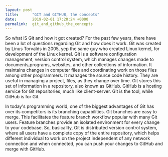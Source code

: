 ```yaml
---
layout: post
title:      "GIT and GITHUB, the concepts"
date:       2019-02-01 17:20:24 +0000
permalink:  git_and_github_the_concepts
---
```



So what iS Git and how it got created?  For the past few years, there have been a lot of questions regarding Git and how does it work.   Git was created by Linus Torvalds in 2005, yep the same guy who created Linux kernel, for development of the Linux kernel.  Git is a software configuration management, version control system, which manages changes made to documents,programs, websites, and other collections of information.  It maintains changes in computer files and coordinating work on those files among other proglrammers.  It manages the source code history.  They are useful in managing a project, files, as they change over time.  Git stores this set of information in a repository, also known as GitHub.  GitHub is a hosting service for Git repositories, much like client-server.  Git is the tool, while GitHub is for Git.

In today's programming world, one of the biggest advantages of Git has over its competitors is its branching capabilities.  Git branches are easy to merge. This facilitates the feature branch workflow popular with many Git users. Feature branches provide an isolated environment for every change to your codebase.  So, basicallty, Git is distributed version control system, where all users have a complete copy of the entire repository, which helps different individual to  work on the project independent of any network connection and when connected, you can push your changes to GitHub and merge with GitHub.

